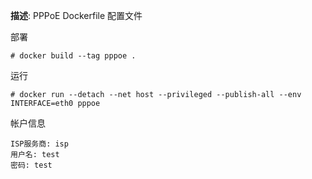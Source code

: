 **描述**: PPPoE Dockerfile 配置文件

部署

```
# docker build --tag pppoe .
```

运行

```
# docker run --detach --net host --privileged --publish-all --env INTERFACE=eth0 pppoe
```

帐户信息

```
ISP服务商: isp
用户名: test
密码: test
```
